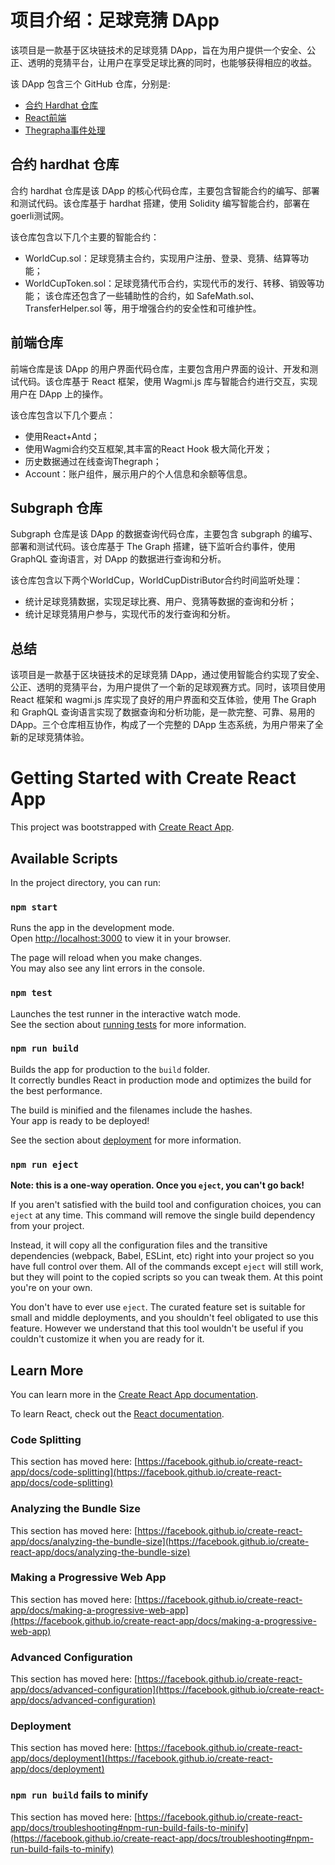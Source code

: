 # 项目介绍：足球竞猜 DApp

该项目是一款基于区块链技术的足球竞猜 DApp，旨在为用户提供一个安全、公正、透明的竞猜平台，让用户在享受足球比赛的同时，也能够获得相应的收益。

该 DApp 包含三个 GitHub 仓库，分别是:
- [合约 Hardhat 仓库](https://github.com/Dachupeiqi/worldCup_contracts)
- [React前端](https://github.com/Dachupeiqi/worldCup_frontend)
- [Thegrapha事件处理](https://github.com/Dachupeiqi/worldCup_subgraph)

## 合约 hardhat 仓库

合约 hardhat 仓库是该 DApp 的核心代码仓库，主要包含智能合约的编写、部署和测试代码。该仓库基于 hardhat 搭建，使用 Solidity 编写智能合约，部署在goerli测试网。

该仓库包含以下几个主要的智能合约：

- WorldCup.sol：足球竞猜主合约，实现用户注册、登录、竞猜、结算等功能；
- WorldCupToken.sol：足球竞猜代币合约，实现代币的发行、转移、销毁等功能；
该仓库还包含了一些辅助性的合约，如 SafeMath.sol、TransferHelper.sol 等，用于增强合约的安全性和可维护性。

## 前端仓库

前端仓库是该 DApp 的用户界面代码仓库，主要包含用户界面的设计、开发和测试代码。该仓库基于 React 框架，使用 Wagmi.js 库与智能合约进行交互，实现用户在 DApp 上的操作。

该仓库包含以下几个要点：

- 使用React+Antd；
- 使用Wagmi合约交互框架,其丰富的React Hook 极大简化开发；
- 历史数据通过在线查询Thegraph；
- Account：账户组件，展示用户的个人信息和余额等信息。


## Subgraph 仓库

Subgraph 仓库是该 DApp 的数据查询代码仓库，主要包含 subgraph 的编写、部署和测试代码。该仓库基于 The Graph 搭建，链下监听合约事件，使用 GraphQL 查询语言，对 DApp 的数据进行查询和分析。

该仓库包含以下两个WorldCup，WorldCupDistriButor合约时间监听处理：

- 统计足球竞猜数据，实现足球比赛、用户、竞猜等数据的查询和分析；
- 统计足球竞猜用户参与，实现代币的发行查询和分析。

## 总结

该项目是一款基于区块链技术的足球竞猜 DApp，通过使用智能合约实现了安全、公正、透明的竞猜平台，为用户提供了一个新的足球观赛方式。同时，该项目使用 React 框架和 wagmi.js 库实现了良好的用户界面和交互体验，使用 The Graph 和 GraphQL 查询语言实现了数据查询和分析功能，是一款完整、可靠、易用的 DApp。三个仓库相互协作，构成了一个完整的 DApp 生态系统，为用户带来了全新的足球竞猜体验。



# Getting Started with Create React App

This project was bootstrapped with [Create React App](https://github.com/facebook/create-react-app).

## Available Scripts

In the project directory, you can run:

### `npm start`

Runs the app in the development mode.\
Open [http://localhost:3000](http://localhost:3000) to view it in your browser.

The page will reload when you make changes.\
You may also see any lint errors in the console.

### `npm test`

Launches the test runner in the interactive watch mode.\
See the section about [running tests](https://facebook.github.io/create-react-app/docs/running-tests) for more information.

### `npm run build`

Builds the app for production to the `build` folder.\
It correctly bundles React in production mode and optimizes the build for the best performance.

The build is minified and the filenames include the hashes.\
Your app is ready to be deployed!

See the section about [deployment](https://facebook.github.io/create-react-app/docs/deployment) for more information.

### `npm run eject`

**Note: this is a one-way operation. Once you `eject`, you can't go back!**

If you aren't satisfied with the build tool and configuration choices, you can `eject` at any time. This command will remove the single build dependency from your project.

Instead, it will copy all the configuration files and the transitive dependencies (webpack, Babel, ESLint, etc) right into your project so you have full control over them. All of the commands except `eject` will still work, but they will point to the copied scripts so you can tweak them. At this point you're on your own.

You don't have to ever use `eject`. The curated feature set is suitable for small and middle deployments, and you shouldn't feel obligated to use this feature. However we understand that this tool wouldn't be useful if you couldn't customize it when you are ready for it.

## Learn More

You can learn more in the [Create React App documentation](https://facebook.github.io/create-react-app/docs/getting-started).

To learn React, check out the [React documentation](https://reactjs.org/).

### Code Splitting

This section has moved here: [https://facebook.github.io/create-react-app/docs/code-splitting](https://facebook.github.io/create-react-app/docs/code-splitting)

### Analyzing the Bundle Size

This section has moved here: [https://facebook.github.io/create-react-app/docs/analyzing-the-bundle-size](https://facebook.github.io/create-react-app/docs/analyzing-the-bundle-size)

### Making a Progressive Web App

This section has moved here: [https://facebook.github.io/create-react-app/docs/making-a-progressive-web-app](https://facebook.github.io/create-react-app/docs/making-a-progressive-web-app)

### Advanced Configuration

This section has moved here: [https://facebook.github.io/create-react-app/docs/advanced-configuration](https://facebook.github.io/create-react-app/docs/advanced-configuration)

### Deployment

This section has moved here: [https://facebook.github.io/create-react-app/docs/deployment](https://facebook.github.io/create-react-app/docs/deployment)

### `npm run build` fails to minify

This section has moved here: [https://facebook.github.io/create-react-app/docs/troubleshooting#npm-run-build-fails-to-minify](https://facebook.github.io/create-react-app/docs/troubleshooting#npm-run-build-fails-to-minify)
